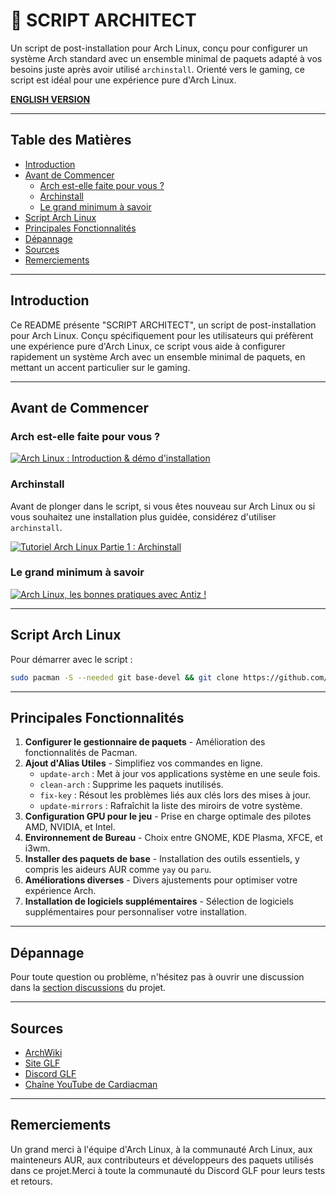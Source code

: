 # 🐧 SCRIPT ARCHITECT

Un script de post-installation pour Arch Linux, conçu pour configurer un système Arch standard avec un ensemble minimal de paquets adapté à vos besoins juste après avoir utilisé `archinstall`. Orienté vers le gaming, ce script est idéal pour une expérience pure d'Arch Linux.

**[ENGLISH VERSION](https://github.com/Gaming-Linux-FR/Architect/blob/main/README-EN.md)**

---

## Table des Matières

- [Introduction](#introduction)
- [Avant de Commencer](#avant-de-commencer)
  - [Arch est-elle faite pour vous ?](#arch-est-elle-faite-pour-vous-)
  - [Archinstall](#archinstall)
  - [Le grand minimum à savoir](#le-grand-minimum-à-savoir)
- [Script Arch Linux](#script-arch-linux)
- [Principales Fonctionnalités](#principales-fonctionnalités)
- [Dépannage](#dépannage)
- [Sources](#sources)
- [Remerciements](#remerciements)

---

## Introduction

Ce README présente "SCRIPT ARCHITECT", un script de post-installation pour Arch Linux. Conçu spécifiquement pour les utilisateurs qui préfèrent une expérience pure d'Arch Linux, ce script vous aide à configurer rapidement un système Arch avec un ensemble minimal de paquets, en mettant un accent particulier sur le gaming.

---

## Avant de Commencer

### Arch est-elle faite pour vous ?

[![Arch Linux : Introduction & démo d'installation](https://img.youtube.com/vi/2B3Z0WiLT6A/0.jpg)](https://www.youtube.com/watch?v=2B3Z0WiLT6A)

### Archinstall

Avant de plonger dans le script, si vous êtes nouveau sur Arch Linux ou si vous souhaitez une installation plus guidée, considérez d'utiliser `archinstall`.

[![Tutoriel Arch Linux Partie 1 : Archinstall](https://img.youtube.com/vi/JE6VwNHLcyk/0.jpg)](https://www.youtube.com/watch?v=JE6VwNHLcyk)

### Le grand minimum à savoir

[![Arch Linux, les bonnes pratiques avec Antiz !](https://img.youtube.com/vi/4CiGmS3UM3Y/0.jpg)](https://youtu.be/4CiGmS3UM3Y?si=FARbltfaw2oXVBpO)

---

## Script Arch Linux

Pour démarrer avec le script :

```bash
sudo pacman -S --needed git base-devel && git clone https://github.com/Cardiacman13/Architect.git ~/Architect && cd ~/Architect && chmod +x ./architect.sh && ./architect.sh
```

---

## Principales Fonctionnalités

1. **Configurer le gestionnaire de paquets** - Amélioration des fonctionnalités de Pacman.
2. **Ajout d'Alias Utiles** - Simplifiez vos commandes en ligne.
   - `update-arch` : Met à jour vos applications système en une seule fois.
   - `clean-arch` : Supprime les paquets inutilisés.
   - `fix-key` : Résout les problèmes liés aux clés lors des mises à jour.
   - `update-mirrors` : Rafraîchit la liste des miroirs de votre système.
4. **Configuration GPU pour le jeu** - Prise en charge optimale des pilotes AMD, NVIDIA, et Intel.
5. **Environnement de Bureau** - Choix entre GNOME, KDE Plasma, XFCE, et i3wm.
6. **Installer des paquets de base** - Installation des outils essentiels, y compris les aideurs AUR comme `yay` ou `paru`.
7. **Améliorations diverses** - Divers ajustements pour optimiser votre expérience Arch.
8. **Installation de logiciels supplémentaires** - Sélection de logiciels supplémentaires pour personnaliser votre installation.

---

## Dépannage

Pour toute question ou problème, n'hésitez pas à ouvrir une discussion dans la [section discussions](https://github.com/Cardiacman13/Architect/discussions) du projet.

---

## Sources

- [ArchWiki](https://wiki.archlinux.org/)
- [Site GLF](https://www.gaminglinux.fr/)
- [Discord GLF](http://discord.gg/EP3Jm8YMvj)
- [Chaîne YouTube de Cardiacman](https://www.youtube.com/@Cardiacman)

---

## Remerciements

Un grand merci à l'équipe d'Arch Linux, à la communauté Arch Linux, aux mainteneurs AUR, aux contributeurs et développeurs des paquets utilisés dans ce projet.Merci à toute la communauté du Discord GLF pour leurs tests et retours.
